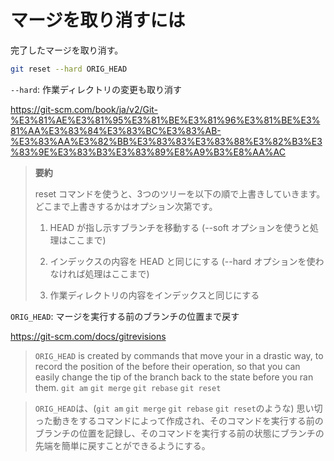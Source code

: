 # マージを取り消すには

完了したマージを取り消す。

```bash
git reset --hard ORIG_HEAD
```

`--hard`: 作業ディレクトリの変更も取り消す

https://git-scm.com/book/ja/v2/Git-%E3%81%AE%E3%81%95%E3%81%BE%E3%81%96%E3%81%BE%E3%81%AA%E3%83%84%E3%83%BC%E3%83%AB-%E3%83%AA%E3%82%BB%E3%83%83%E3%83%88%E3%82%B3%E3%83%9E%E3%83%B3%E3%83%89%E8%A9%B3%E8%AA%AC

> **要約**
>
> reset コマンドを使うと、3つのツリーを以下の順で上書きしていきます。どこまで上書きするかはオプション次第です。
>
> 1. HEAD が指し示すブランチを移動する (--soft オプションを使うと処理はここまで)
>
> 1. インデックスの内容を HEAD と同じにする (--hard オプションを使わなければ処理はここまで)
>
> 1. 作業ディレクトリの内容をインデックスと同じにする

`ORIG_HEAD`: マージを実行する前のブランチの位置まで戻す

https://git-scm.com/docs/gitrevisions

> `ORIG_HEAD` is created by commands that move your in a drastic way, to record the position of the before their operation, so that you can easily change the tip of the branch back to the state before you ran them. `git am` `git merge` `git rebase` `git reset`

> `ORIG_HEAD`は、(`git am` `git merge` `git rebase` `git reset`のような) 思い切った動きをするコマンドによって作成され、そのコマンドを実行する前のブランチの位置を記録し、そのコマンドを実行する前の状態にブランチの先端を簡単に戻すことができるようにする。
